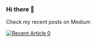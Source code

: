 ### Hi there 👋





Check my recent posts on Medium

<a target="_blank" href="https://github-readme-medium-recent-article.vercel.app/medium/@lombos.monika/0"><img src="https://github-readme-medium-recent-article.vercel.app/medium/@lombos.monika/0" alt="Recent Article 0"> 



<!--
**lombocska/lombocska** is a ✨ _special_ ✨ repository because its `README.md` (this file) appears on your GitHub profile.

Here are some ideas to get you started:

- 🔭 I’m currently working on ...
- 🌱 I’m currently learning ...
- 👯 I’m looking to collaborate on ...
- 🤔 I’m looking for help with ...
- 💬 Ask me about ...
- 📫 How to reach me: ...
- 😄 Pronouns: ...
- ⚡ Fun fact: ...
-->
